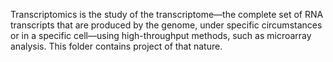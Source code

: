 Transcriptomics is the study of the transcriptome—the complete set of RNA transcripts that are produced by the genome, 
under specific circumstances or in a specific cell—using high-throughput methods, such as microarray analysis. This folder contains
project of that nature. 
